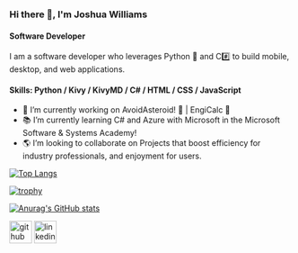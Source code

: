 ### Hi there 👋, I'm Joshua Williams
#### Software Developer 
I am a software developer who leverages Python 🐍 and C#️⃣ to build mobile, desktop, and web applications. 

#### Skills: Python / Kivy / KivyMD / C# / HTML / CSS / JavaScript

- 🔭 I’m currently working on AvoidAsteroid! 📱 | EngiCalc 📱 
- 📚 I’m currently learning C# and Azure with Microsoft in the Microsoft Software & Systems Academy! 
- 🌎 I’m looking to collaborate on Projects that boost efficiency for industry professionals, and enjoyment for users. 

[![Top Langs](https://github-readme-stats.vercel.app/api/top-langs/?username=jwill1796)](https://github.com/anuraghazra/github-readme-stats)

[![trophy](https://github-profile-trophy.vercel.app/?username=jwill1796)](https://github.com/ryo-ma/github-profile-trophy)






[![Anurag's GitHub stats](https://github-readme-stats.vercel.app/api?username=jwill1796)](https://github.com/anuraghazra/github-readme-stats)

[<img src='https://cdn.jsdelivr.net/npm/simple-icons@3.0.1/icons/github.svg' alt='github' height='40'>](https://github.com/jwill1796)  [<img src='https://cdn.jsdelivr.net/npm/simple-icons@3.0.1/icons/linkedin.svg' alt='linkedin' height='40'>](https://www.linkedin.com/in/www.linkedin.com/in/joshua-williams-0196a7321/)  

<!--
**jwill1796/jwill1796** is a ✨ _special_ ✨ repository because its `README.md` (this file) appears on your GitHub profile.

Here are some ideas to get you started:

- 🔭 I’m currently working on ...
- 🌱 I’m currently learning ...
- 👯 I’m looking to collaborate on ...
- 🤔 I’m looking for help with ...
- 💬 Ask me about ...
- 📫 How to reach me: ...
- 😄 Pronouns: ...
- ⚡ Fun fact: ...
-->
